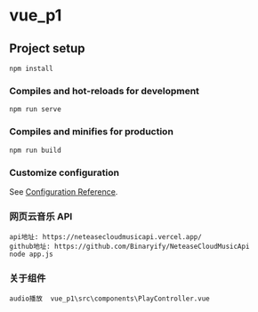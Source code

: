 # vue_p1

## Project setup

```
npm install
```

### Compiles and hot-reloads for development

```
npm run serve
```

### Compiles and minifies for production

```
npm run build
```

### Customize configuration

See [Configuration Reference](https://cli.vuejs.org/config/).

### 网页云音乐 API

```
api地址: https://neteasecloudmusicapi.vercel.app/
github地址: https://github.com/Binaryify/NeteaseCloudMusicApi
node app.js
```

### 关于组件

```
audio播放  vue_p1\src\components\PlayController.vue
```
